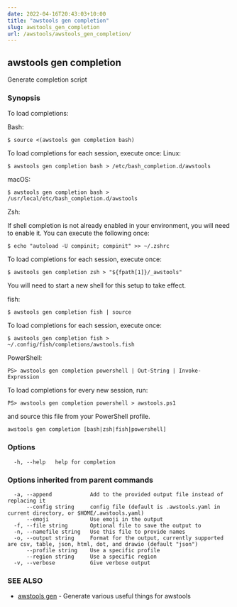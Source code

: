 ```yaml
---
date: 2022-04-16T20:43:03+10:00
title: "awstools gen completion"
slug: awstools_gen_completion
url: /awstools/awstools_gen_completion/
---
```

## awstools gen completion

Generate completion script

### Synopsis

To load completions:

Bash:

	$ source <(awstools gen completion bash)

To load completions for each session, execute once:
Linux:

	$ awstools gen completion bash > /etc/bash_completion.d/awstools

macOS:

	$ awstools gen completion bash > /usr/local/etc/bash_completion.d/awstools

Zsh:

If shell completion is not already enabled in your environment, you will need to enable it.  You can execute the following once:

	$ echo "autoload -U compinit; compinit" >> ~/.zshrc

To load completions for each session, execute once:

	$ awstools gen completion zsh > "${fpath[1]}/_awstools"

You will need to start a new shell for this setup to take effect.

fish:

	$ awstools gen completion fish | source

To load completions for each session, execute once:

	$ awstools gen completion fish > ~/.config/fish/completions/awstools.fish

PowerShell:

	PS> awstools gen completion powershell | Out-String | Invoke-Expression

To load completions for every new session, run:

	PS> awstools gen completion powershell > awstools.ps1

and source this file from your PowerShell profile.


```
awstools gen completion [bash|zsh|fish|powershell]
```

### Options

```
  -h, --help   help for completion
```

### Options inherited from parent commands

```
  -a, --append            Add to the provided output file instead of replacing it
      --config string     config file (default is .awstools.yaml in current directory, or $HOME/.awstools.yaml)
      --emoji             Use emoji in the output
  -f, --file string       Optional file to save the output to
  -n, --namefile string   Use this file to provide names
  -o, --output string     Format for the output, currently supported are csv, table, json, html, dot, and drawio (default "json")
      --profile string    Use a specific profile
      --region string     Use a specific region
  -v, --verbose           Give verbose output
```

### SEE ALSO

* [awstools gen](#awstools-gen)	 - Generate various useful things for awstools

